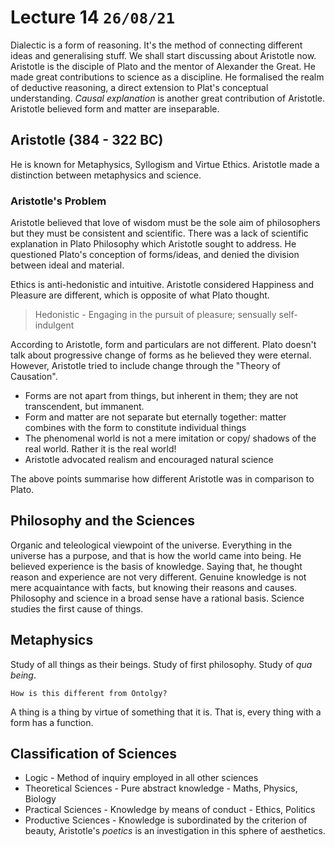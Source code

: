 # Lecture 14 `26/08/21`

Dialectic is a form of reasoning. It's the method of connecting different ideas and generalising stuff. We shall start discussing about Aristotle now. Aristotle is the disciple of Plato and the mentor of Alexander the Great. He made great contributions to science as a discipline. He formalised the realm of deductive reasoning, a direct extension to Plat's conceptual understanding. *Causal explanation* is another great contribution of Aristotle. Aristotle believed form and matter are inseparable.

## Aristotle (384 - 322 BC)

He is known for Metaphysics, Syllogism and Virtue Ethics. Aristotle made a distinction between metaphysics and science.

### Aristotle's Problem

Aristotle believed that love of wisdom must be the sole aim of philosophers but they must be consistent and scientific. There was a lack of scientific explanation in Plato Philosophy which Aristotle sought to address. He questioned Plato's conception of forms/ideas, and denied the division between ideal and material.

Ethics is anti-hedonistic and intuitive. Aristotle considered Happiness and Pleasure are different, which is opposite of what Plato thought. 

> Hedonistic - Engaging in the pursuit of pleasure; sensually self-indulgent

According to Aristotle, form and particulars are not different. Plato doesn't talk about progressive change of forms as he believed they were eternal. However, Aristotle tried to include change through the "Theory of Causation".

- Forms are not apart from things, but inherent in them; they are not transcendent, but immanent.
- Form and matter are not separate but eternally together: matter combines with the form to constitute individual things
- The phenomenal world is not a mere imitation or copy/ shadows of the real world. Rather it is the real world!
- Aristotle advocated realism and encouraged natural science

The above points summarise how different Aristotle was in comparison to Plato.

## Philosophy and the Sciences

Organic and teleological viewpoint of the universe. Everything in the universe has a purpose, and that is how the world came into being. He believed experience is the basis of knowledge. Saying that, he thought reason and experience are not very different. Genuine knowledge is not mere acquaintance with facts, but knowing their reasons and causes. Philosophy and science in a broad sense have a rational basis. Science studies the first cause of things.

## Metaphysics

Study of all things as their beings. Study of first philosophy. Study of *qua being*.

`How is this different from Ontolgy?`

A thing is a thing by virtue of something that it is. That is, every thing with a form has a function.

## Classification of Sciences

- Logic - Method of inquiry employed in all other sciences
- Theoretical Sciences - Pure abstract knowledge - Maths, Physics, Biology
- Practical Sciences - Knowledge by means of conduct - Ethics, Politics
- Productive Sciences - Knowledge is subordinated by the criterion of beauty, Aristotle's *poetics* is an investigation in this sphere of aesthetics.

